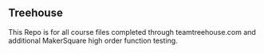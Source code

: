 ## Treehouse 

This Repo is for all course files completed through teamtreehouse.com and additional MakerSquare high order function testing.